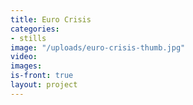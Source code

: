 ```yaml
---
title: Euro Crisis
categories:
- stills
image: "/uploads/euro-crisis-thumb.jpg"
video:
images: 
is-front: true
layout: project
---
```

